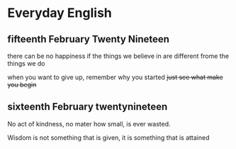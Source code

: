 # Everyday English

## fifteenth February Twenty Nineteen

there can be no happiness if the things we believe in are different frome the things we do

when you want to give up, remember why you started
~~just see what make you begin~~

## sixteenth February twentynineteen

No act of kindness, no mater how small, is ever wasted.

Wisdom is not something that is given, it is something that is attained
